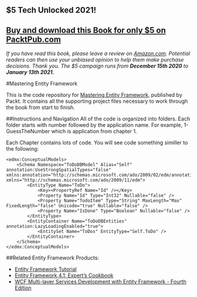 ## $5 Tech Unlocked 2021!
[Buy and download this Book for only $5 on PacktPub.com](https://www.packtpub.com/product/mastering-entity-framework/9781784391003)
-----
*If you have read this book, please leave a review on [Amazon.com](https://www.amazon.com/gp/product/178439100X).     Potential readers can then use your unbiased opinion to help them make purchase decisions. Thank you. The $5 campaign         runs from __December 15th 2020__ to __January 13th 2021.__*

#Mastering Entity Framework

This is the code repository for [Mastering Entity Framework](https://www.packtpub.com/application-development/mastering-entity-framework?utm_source=github&utm_medium=repository&utm_campaign=9781784391003), published by Packt. It contains all the supporting project files necessary to work through the book from start to finish.

##Instructions and Navigation
All of the code is organized into folders. Each folder starts with number followed by the application name. For example, 1-GuessTheNumber which is application from chapter 1.

Each Chapter contains lots of code. You will see code something similler to the following:
```
<edmx:ConceptualModels>
	<Schema Namespace="ToDoDBModel" Alias="Self" annotation:UseStrongSpatialTypes="false" xmlns:annotation="http://schemas.microsoft.com/ado/2009/02/edm/annotation" xmlns="http://schemas.microsoft.com/ado/2009/11/edm">
		<EntityType Name="ToDo">
			<Key><PropertyRef Name="Id" /></Key>
			<Property Name="Id" Type="Int32" Nullable="false" />
			<Property Name="TodoItem" Type="String" MaxLength="Max" FixedLength="false" Unicode="true" Nullable="false" />
			<Property Name="IsDone" Type="Boolean" Nullable="false" />
		</EntityType>
		<EntityContainer Name="ToDoDBEntities" annotation:LazyLoadingEnabled="true">
			<EntitySet Name="ToDos" EntityType="Self.ToDo" />
		</EntityContainer>
	</Schema>
</edmx:ConceptualModels>
```
##Related Entity Framework Products:
* [Entity Framework Tutorial](https://www.packtpub.com/application-development/entity-framework-tutorial?utm_source=github&utm_medium=repository&utm_campaign=9781847195227)
* [Entity Framework 4.1: Expert’s Cookbook](https://www.packtpub.com/application-development/entity-framework-41-expert%E2%80%99s-cookbook?utm_source=github&utm_medium=repository&utm_campaign=9781849684460)
* [WCF Multi-layer Services Development with Entity Framework - Fourth Edition](https://www.packtpub.com/application-development/wcf-multi-layer-services-development-entity-framework-4th-edition?utm_source=github&utm_medium=repository&utm_campaign=9781784391041)
